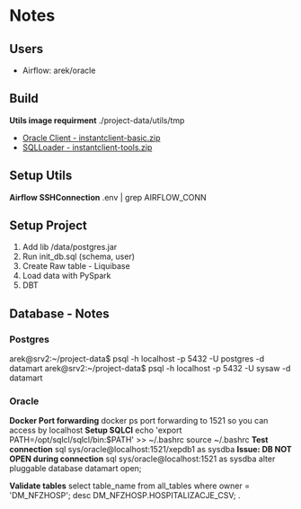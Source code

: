 # Notes
## Users
- Airflow: arek/oracle
## Build
**Utils image requirment**
./project-data/utils/tmp
   - [Oracle Client - instantclient-basic.zip](https://www.oracle.com/database/technologies/instant-client/downloads.html)
   - [SQLLoader - instantclient-tools.zip](https://www.oracle.com/database/technologies/instant-client/downloads.html)

## Setup Utils
**Airflow SSHConnection**
.env | grep AIRFLOW_CONN

## Setup Project
1. Add lib /data/postgres.jar
2. Run init_db.sql (schema, user)
3. Create Raw table - Liquibase
4. Load data with PySpark
5. DBT

## Database - Notes
### Postgres
arek@srv2:~/project-data$ psql -h localhost -p 5432 -U postgres -d datamart
arek@srv2:~/project-data$ psql -h localhost -p 5432 -U sysaw -d datamart

### Oracle
**Docker Port forwarding**
docker ps port forwarding to 1521 so you can access by localhost
**Setup SQLCl**
echo 'export PATH=/opt/sqlcl/sqlcl/bin:$PATH' >> ~/.bashrc
source ~/.bashrc
**Test connection**
sql sys/oracle@localhost:1521/xepdb1 as sysdba
**Issue: DB NOT OPEN during connection**
sql sys/oracle@localhost:1521 as sysdba
alter pluggable database datamart open;

**Validate tables**
select table_name from all_tables where owner = 'DM_NFZHOSP';
desc DM_NFZHOSP.HOSPITALIZACJE_CSV;
.